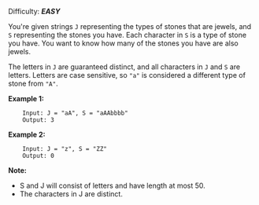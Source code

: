 Difficulty: ***EASY***

You're given strings `J` representing the types of stones that are jewels, and `S` representing the stones you have.  Each character in `S` is a type of stone you have.  You want to know how many of the stones you have are also jewels.

The letters in `J` are guaranteed distinct, and all characters in `J` and `S` are letters. Letters are case sensitive, so `"a"` is considered a different type of stone from `"A"`.

**Example 1:**

```
    Input: J = "aA", S = "aAAbbbb"
    Output: 3
```

**Example 2:**

```
    Input: J = "z", S = "ZZ"
    Output: 0
```

**Note:**

- S and J will consist of letters and have length at most 50.
- The characters in J are distinct.